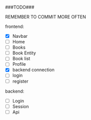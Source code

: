 ###TODO###

REMEMBER TO COMMIT MORE OFTEN

frontend:

- [x] Navbar
- [ ] Home
- [ ] Books
- [ ] Book Entity
- [ ] Book list
- [ ] Profile
- [x] backend connection
- [ ] login
- [ ] register

backend:

- [ ] Login
- [ ] Session
- [ ] Api